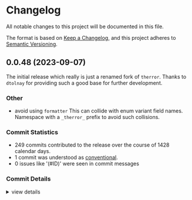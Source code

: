 # Changelog

All notable changes to this project will be documented in this file.

The format is based on [Keep a Changelog](https://keepachangelog.com/en/1.0.0/),
and this project adheres to [Semantic Versioning](https://semver.org/spec/v2.0.0.html).

## 0.0.48 (2023-09-07)

<csr-id-5ae5b4e60e3f764615d89dca9e45db10be732f37/>

The initial release which really is just a renamed fork of `therror`.
Thanks to `dtolnay` for providing such a good base for further development.

### Other

 - <csr-id-5ae5b4e60e3f764615d89dca9e45db10be732f37/> avoid using `formatter`
   This can collide with enum variant field names. Namespace with a
   `_therror_` prefix to avoid such collisions.

### Commit Statistics

<csr-read-only-do-not-edit/>

 - 249 commits contributed to the release over the course of 1428 calendar days.
 - 1 commit was understood as [conventional](https://www.conventionalcommits.org).
 - 0 issues like '(#ID)' were seen in commit messages

### Commit Details

<csr-read-only-do-not-edit/>

<details><summary>view details</summary>

 * **Uncategorized**
    - Release therror-impl v0.0.48 ([`3a6cbc4`](https://github.com/Byron/theerror/commit/3a6cbc444c5c912c0e48a8d739beee4b3fc00281))
    - Add changelogs prior to release ([`dc9b3d6`](https://github.com/Byron/theerror/commit/dc9b3d669f4b5acfecffc2654afa0c0da689317c))
    - Rename `therror` to `theerror` ([`b19ab24`](https://github.com/Byron/theerror/commit/b19ab24e0260684a13582e08978c94afeebb8917))
    - Release 1.0.48 ([`5c5f342`](https://github.com/Byron/theerror/commit/5c5f342a5e601e4bfb49c8c095cb57c9f14eb0c8))
    - Ignore manual_let_else pedantic clippy lint ([`1f5cbd7`](https://github.com/Byron/theerror/commit/1f5cbd701ed0977b0649f055549becd8181970c4))
    - AsDisplay is no longer an unused import ([`7566a29`](https://github.com/Byron/theerror/commit/7566a29b2aa5bad90ef190445bc094c2979b041a))
    - Touch up PR 251 ([`887c9fb`](https://github.com/Byron/theerror/commit/887c9fb3fcd6add62c847292a13db728825f5837))
    - Merge pull request #251 from mina86/b ([`f0c79cb`](https://github.com/Byron/theerror/commit/f0c79cbd29f826d6227ca560a806c8b036ac039c))
    - Replace DisplayAsDisplay and PathAsDisplay with AsDisplay trait ([`97eeb45`](https://github.com/Byron/theerror/commit/97eeb45b8b8a8b2373b74c2c6be0d4fa14d6596d))
    - Release 1.0.47 ([`0495eaa`](https://github.com/Byron/theerror/commit/0495eaa802c73454ed6969fa1a3520db635bb901))
    - Release 1.0.46 ([`5ada5d5`](https://github.com/Byron/theerror/commit/5ada5d5198d1f616d296c8dcbbbeef88f1118ab1))
    - Release 1.0.45 ([`06f1895`](https://github.com/Byron/theerror/commit/06f189583213cf2bce239af2f7e24c921c58bc8e))
    - Merge pull request #246 from dtolnay/errorprovide ([`a11330f`](https://github.com/Byron/theerror/commit/a11330f7fb9b502fa46672d0c548e838134eb555))
    - Update to nightly's new Error::provide API ([`8a95c25`](https://github.com/Byron/theerror/commit/8a95c2583e291bdb18f1cd0fb8600a65cc1866b6))
    - Release 1.0.44 ([`54b70cf`](https://github.com/Byron/theerror/commit/54b70cfe109981e6349aebae4393c62c93cccafc))
    - Opt in to generate-link-to-definition when building on docs.rs ([`f86e8e5`](https://github.com/Byron/theerror/commit/f86e8e5881f157f115c271b9ff578867cc91ba92))
    - Release 1.0.43 ([`225adab`](https://github.com/Byron/theerror/commit/225adab854715459bc81dd3e788805debcf7f310))
    - Merge pull request #242 from dtolnay/stdwrite ([`f6dc5e5`](https://github.com/Byron/theerror/commit/f6dc5e54e2c0604388ac43da99ebea5e9c75decc))
    - Avoid calling a nonstandard write! macro that might be in scope ([`cab9fec`](https://github.com/Byron/theerror/commit/cab9fec03e0f734ab7d42aa5de34024d0df761cd))
    - Revert "Avoid calling a nonstandard write! macro that might be in scope" ([`900f018`](https://github.com/Byron/theerror/commit/900f0189889133f1d76365dc961023f85e4b3a19))
    - Release 1.0.42 ([`305be4a`](https://github.com/Byron/theerror/commit/305be4a9798449ef757b8c9ddd2a6c3f6a10a101))
    - Merge pull request #240 from dtolnay/stdwrite ([`6165f58`](https://github.com/Byron/theerror/commit/6165f5859661500fe47a796bca73bac5504f90e3))
    - Avoid calling a nonstandard write! macro that might be in scope ([`264b7d1`](https://github.com/Byron/theerror/commit/264b7d19360332bd2cf8289a54619c3360a2f8fe))
    - Update to 2021 edition ([`43f3a2a`](https://github.com/Byron/theerror/commit/43f3a2a661f1fa75a23933a0d039677307a4e1e0))
    - Release 1.0.41 ([`281997e`](https://github.com/Byron/theerror/commit/281997e7606bd90c70b39e114a4d26b733e63b30))
    - Eliminate syn 1 from minimal-versions ([`c28f8fa`](https://github.com/Byron/theerror/commit/c28f8fa8f1a725b600e41563a8a51b38962d0459))
    - Use error reporting provided by Meta ([`39aaeb0`](https://github.com/Byron/theerror/commit/39aaeb00ff270a49e3c254d7b38b10e934d3c7a5))
    - Release 1.0.40 ([`3cec8c4`](https://github.com/Byron/theerror/commit/3cec8c487953298acd00c61ef9a81d0461517974))
    - Merge pull request #227 from dtolnay/syn ([`2c65cea`](https://github.com/Byron/theerror/commit/2c65ceadfa53f9a12dfd4c3b79b0b5e596e46d6e))
    - Update to syn 2 ([`fb8b81f`](https://github.com/Byron/theerror/commit/fb8b81f20b352b9adf47639a9af1dbcbdcc13d81))
    - Merge pull request #226 from dtolnay/tokenspan ([`0e45dde`](https://github.com/Byron/theerror/commit/0e45dde2065aecdaf64a8a4970bc75888de71b48))
    - Eliminate unneeded use of Spanned trait on single tokens ([`490dc01`](https://github.com/Byron/theerror/commit/490dc0102b2bd11f23755ca977b4610974cc8af4))
    - Release 1.0.39 ([`f729af9`](https://github.com/Byron/theerror/commit/f729af95d16fbec0ee167ed79231c6ff1a4d88c7))
    - Release 1.0.38 ([`74bfe75`](https://github.com/Byron/theerror/commit/74bfe75eb25ba9d39b0ae5b570d611855cbc5086))
    - Release 1.0.37 ([`8a996a5`](https://github.com/Byron/theerror/commit/8a996a5bfd5303c2fab64827cbfde02caa6cef66))
    - Release 1.0.36 ([`7b226e3`](https://github.com/Byron/theerror/commit/7b226e33c7e83999363ce6a0eeb341aeb38ca8b2))
    - Release 1.0.35 ([`10ffe03`](https://github.com/Byron/theerror/commit/10ffe038172ef47a742b438f5c8dad059628c417))
    - Merge pull request #190 from dtolnay/provider ([`2ca76ed`](https://github.com/Byron/theerror/commit/2ca76edd6eada9522e1198355a83bc16049f52b0))
    - Use ThiserrorProvide to disambiguate 'provide' method calls ([`aaf8449`](https://github.com/Byron/theerror/commit/aaf8449dcb25b31a24c39056c420afc99416e7b0))
    - Revert "Directly call source.provide instead of going through dyn error" ([`3bcad59`](https://github.com/Byron/theerror/commit/3bcad5957d22c0331dbb65580eb42b66daf782f3))
    - Release 1.0.34 ([`48f697a`](https://github.com/Byron/theerror/commit/48f697af3d66e69be1923eaf474f175dc2c825b7))
    - Merge pull request #184 from dtolnay/provide ([`76c5568`](https://github.com/Byron/theerror/commit/76c5568135a62bf48c44a62648b89f35306be487))
    - Directly call source.provide instead of going through dyn error ([`f924c25`](https://github.com/Byron/theerror/commit/f924c251ecae1b4cce08422ed5f7a7eb69776ff9))
    - Release 1.0.33 ([`fdb266a`](https://github.com/Byron/theerror/commit/fdb266af297fa8531dad0859615b0a8e0b22da36))
    - Merge pull request #182 from dtolnay/provider ([`905680e`](https://github.com/Byron/theerror/commit/905680eee0e78b092d4adee5b3a7631ea87879e2))
    - Expose backtrace via generic member access ([`985da4c`](https://github.com/Byron/theerror/commit/985da4c7d9c460629e268fc069a4125042d24647))
    - Make private module more clearly private ([`c81dc67`](https://github.com/Byron/theerror/commit/c81dc6731b9578326dcc945b067c9d78ffa3f847))
    - Release 1.0.32 ([`8cb98af`](https://github.com/Byron/theerror/commit/8cb98afb749ec24cf703b8b89af2e159d529c4a0))
    - Sort package entries in Cargo.toml ([`c79f5c9`](https://github.com/Byron/theerror/commit/c79f5c9be5d0c60e1eda78efdd10cbd0e0c410ba))
    - Ignore manual_find clippy lint ([`f09771e`](https://github.com/Byron/theerror/commit/f09771ebba5b3f064fb2b3e84c6601ee5065dc0d))
    - Ignore type_repetition_in_bounds/trait_duplication_in_bounds clippy false positive ([`d5fa929`](https://github.com/Byron/theerror/commit/d5fa92940b0a4af9d7fa53a41dffc557e1d281b2))
    - Release 1.0.31 ([`cbe8212`](https://github.com/Byron/theerror/commit/cbe821249595aa5e389d5cb96e84da80adca8531))
    - Ignore wrong_self_convention clippy lint ([`21c2690`](https://github.com/Byron/theerror/commit/21c26903e29cb92ba1a7ff11e82ae2001646b60d))
    - Merge pull request #164 from dtolnay/frombacktrace ([`320d70f`](https://github.com/Byron/theerror/commit/320d70f691dc93cff8fc4cb17b384d4913be5884))
    - Fix miscounting fields when from and backtrace are same field ([`c4d7c2b`](https://github.com/Byron/theerror/commit/c4d7c2b1358d4c1da0c728da7d78a6e4787a1750))
    - Ignore cast_lossless Clippy pedantic lint ([`d7664d5`](https://github.com/Byron/theerror/commit/d7664d54757fc214e2978911b40a6335fe909140))
    - Release 1.0.30 ([`672e952`](https://github.com/Byron/theerror/commit/672e9525bbc2e5682c380d36974f34716b963591))
    - Declare minimum Rust version in Cargo metadata ([`ed234d4`](https://github.com/Byron/theerror/commit/ed234d41b5fc56810f680f925ff38515847a6b25))
    - Release 1.0.29 ([`c7dd271`](https://github.com/Byron/theerror/commit/c7dd271dcd92af17168746a809503ee392d6f6ad))
    - Skip a redundant Member clone ([`4b581e3`](https://github.com/Byron/theerror/commit/4b581e3fb95fb16f0938ebe8b4ac64eb9b5bbe43))
    - Merge pull request #152 from dtolnay/bounds ([`19a15cb`](https://github.com/Byron/theerror/commit/19a15cb0c7b80e16ca81a02fc50a1b97c4f88812))
    - Handle multiple bounds from the same format string on the same field ([`f688fd7`](https://github.com/Byron/theerror/commit/f688fd70092daafa1b44fb10a324968d4b2fc9b4))
    - Merge pull request #151 from dtolnay/bounds ([`113fcaa`](https://github.com/Byron/theerror/commit/113fcaa22501847988f71a04602c9fb78172bd34))
    - Deduplicate inferred bounds ([`72abba6`](https://github.com/Byron/theerror/commit/72abba6f046ddfd1dc590b3ba8f4d9de8856a4bc))
    - Merge pull request #150 from dtolnay/bounds ([`34f5931`](https://github.com/Byron/theerror/commit/34f5931adaf09a9cd729944826e6b6c2ea301047))
    - Implied bounds for the remaining std::fmt traits ([`cc65053`](https://github.com/Byron/theerror/commit/cc65053651b82c8317d71fdfa907efe6f6efbc19))
    - Merge pull request #149 from dtolnay/bound ([`0a1c5bd`](https://github.com/Byron/theerror/commit/0a1c5bd7bb7f77550c8f1614af5598d13d1f3363))
    - Implied bounds for transparent attribute ([`3e699aa`](https://github.com/Byron/theerror/commit/3e699aa43b661a6faa7aac4de25d12edf91ed38c))
    - Merge pull request #148 from dtolnay/bounds ([`e95b4ad`](https://github.com/Byron/theerror/commit/e95b4adaab3bb72db858391541c8baf2da4ea423))
    - Implied bounds for Display and Error impl ([`1e6e267`](https://github.com/Byron/theerror/commit/1e6e2679140b995428c5cf552b463443d7fdf261))
    - Revert "Suppress nonstandard_macro_braces in generated code" ([`ec9ac76`](https://github.com/Byron/theerror/commit/ec9ac76c52a1ffcb1e442565d4924385b6611546))
    - Release 1.0.28 ([`b47c75d`](https://github.com/Byron/theerror/commit/b47c75d3f5fc3f9d4101feb1b1ab30dbcd543141))
    - Merge pull request #147 from dtolnay/optionfrom ([`9af5265`](https://github.com/Byron/theerror/commit/9af5265aa950bfe4542fdad111655091ab141f10))
    - Support #[from] on an Option field ([`2a2d172`](https://github.com/Byron/theerror/commit/2a2d1725e7ae18aa4dec976dfc629aa41ee23e0f))
    - Release 1.0.27 ([`b087faf`](https://github.com/Byron/theerror/commit/b087faf217affd8248a1019cc20db218f1059e36))
    - Merge pull request #146 from dtolnay/backtrace ([`2e2c126`](https://github.com/Byron/theerror/commit/2e2c1263422f9b1d13806e4aa543cae2f6170f3e))
    - Extract combined backtrace-source case to separate match arm ([`799bb53`](https://github.com/Byron/theerror/commit/799bb53b10324f72cf6042f126b467735693f1f1))
    - Handle backtrace coming from Option source field ([`d49c5af`](https://github.com/Byron/theerror/commit/d49c5af10f8fb0448258ebfd400f32b6ed8c1372))
    - Handle enum containing #[source] #[backtrace] field ([`2b37b9e`](https://github.com/Byron/theerror/commit/2b37b9ed6226b5ea46116d4d0775275f086bc3a6))
    - Factor out distinct backtrace logic ([`ed396c2`](https://github.com/Byron/theerror/commit/ed396c2074be980ffde77d63bd78427b0d2b4cf2))
    - Adjust how distinct backtrace field is accessed ([`9b542ce`](https://github.com/Byron/theerror/commit/9b542cef8fbb31e07c5e0ec5cdca682d020c0888))
    - Touch up PR 137 ([`ca33ed9`](https://github.com/Byron/theerror/commit/ca33ed9bc7417d35f45f7de4b6d1ea9aa2801382))
    - Merge pull request 137 from astraw/combined-from-and-backtrace-field ([`c45d7e4`](https://github.com/Byron/theerror/commit/c45d7e4de8cc4a3d337931633cb964b02f7dd8fb))
    - Release 1.0.26 ([`031fea6`](https://github.com/Byron/theerror/commit/031fea6f3b82c72be11477e7550c6ae3579e6139))
    - Suppress nonstandard_macro_braces in generated code ([`245e7cf`](https://github.com/Byron/theerror/commit/245e7cfd149140806ecef89d44b14e9557b297b1))
    - Allow #[from] and #[backtrace] on same field ([`86993c2`](https://github.com/Byron/theerror/commit/86993c25ab39d24a983eb76a208f51c502e17b90))
    - Resolve needless_borrow clippy lints ([`a37b5ab`](https://github.com/Byron/theerror/commit/a37b5ab11f7c133d1bcb24bc67dfe6c037b69a34))
    - Release 1.0.25 ([`19cb5ce`](https://github.com/Byron/theerror/commit/19cb5cee4b51203f6801daa3ff0185761d0d3d4c))
    - Ignore manual_map clippy lint ([`c10adbc`](https://github.com/Byron/theerror/commit/c10adbc25e730ff1a94315c9e11927274c303997))
    - Release 1.0.24 ([`1b0a849`](https://github.com/Byron/theerror/commit/1b0a84996b9492c0dc5779127a91c930f23a259e))
    - Merge pull request 121 from Aaron1011/fix/source-span ([`d81b746`](https://github.com/Byron/theerror/commit/d81b7466bc70fdfe4183e61d65c17d42904f542e))
    - Consistently use `quote!` when emitting 'source' ([`0fa679b`](https://github.com/Byron/theerror/commit/0fa679b1b87e5c13457ee654318e2dff3d6b7d1c))
    - Resolve clippy filter_map_next pedantic lint ([`dc3c5c6`](https://github.com/Byron/theerror/commit/dc3c5c6a87570feb61f6ac21da4bc5ad58bd1e21))
    - Opt in to pedantic clippy lints ([`c0a56fe`](https://github.com/Byron/theerror/commit/c0a56fefbe2c78f710122fa5a6614fd64e72464e))
    - Release 1.0.23 ([`d263b4b`](https://github.com/Byron/theerror/commit/d263b4b7e4f8e3ad9558256d8f6b2ac916985f7b))
    - Merge pull request #116 from dtolnay/lifetime ([`da6ee81`](https://github.com/Byron/theerror/commit/da6ee819094ed13ccb7c98c98dd45556b77197b7))
    - Detect non-static lifetime behind reference type parameter ([`0859205`](https://github.com/Byron/theerror/commit/08592050184b5b525d04de5bec131baae3e3b1b8))
    - Merge pull request #115 from dtolnay/lifetime ([`cb3077c`](https://github.com/Byron/theerror/commit/cb3077c3156f25d456579d48f0e20541261b99b1))
    - Add justification to non-static lifetime diagnostic ([`d31d96b`](https://github.com/Byron/theerror/commit/d31d96bba2479e24f6a5414837c83c849c15e483))
    - Tweak placement of diagnostic on non-static lifetimes in source ([`464a409`](https://github.com/Byron/theerror/commit/464a40960886e04eb1a3a75339cc16bf7b9d6833))
    - Release 1.0.22 ([`09f247a`](https://github.com/Byron/theerror/commit/09f247addaf6c5f57353f9558ba131e6619390c7))
    - Merge pull request #109 from dtolnay/keyword ([`53bb2fb`](https://github.com/Byron/theerror/commit/53bb2fbf981b4bba914fc07af9c69589bfcb302e))
    - Fix second place that keyword fmt argument is failing ([`aafcf0a`](https://github.com/Byron/theerror/commit/aafcf0a1b6946b407740fce08c783db5a96cdb20))
    - Fix first place that keyword fmt argument is failing ([`2722f8e`](https://github.com/Byron/theerror/commit/2722f8e2c3b98c76902da3d10aa7938b9cc6168d))
    - Briefer naming convention for raw identifier format vars ([`334fed3`](https://github.com/Byron/theerror/commit/334fed3a7443b9a03c9fc97cfce9d0a161bb3615))
    - Consolidate ident lex and conversion to Ident ([`dbbd0f8`](https://github.com/Byron/theerror/commit/dbbd0f816c7c39ff2286f179067816bf19bc1390))
    - Replace use of str::strip_prefix ([`227ef7d`](https://github.com/Byron/theerror/commit/227ef7df7617e7034c4d9cf81b21fbe4744c3210))
    - Merge pull request #108 from ninevra/raw-idents ([`7014b69`](https://github.com/Byron/theerror/commit/7014b69e1a49e3e95db8bdd722c0c5484c46ab99))
    - Prefix raw field named params with "raw_field_" ([`5fc018d`](https://github.com/Byron/theerror/commit/5fc018d195a3fec14a15eda97a882993d349ca4f))
    - Support raw idents in error() format strings ([`9d274d4`](https://github.com/Byron/theerror/commit/9d274d433e4cd588a20154e9ef62104a5599fccf))
    - Pick up more specific string literal error message ([`04d2e6c`](https://github.com/Byron/theerror/commit/04d2e6c998fe6790c9a32c64ce29682fc0159a01))
    - Release 1.0.21 ([`f757a04`](https://github.com/Byron/theerror/commit/f757a0489b2cddfea15ab870b49f159ce1aa71cd))
    - Merge pull request #102 from dtolnay/arc-backtrace-from ([`56a4fa6`](https://github.com/Byron/theerror/commit/56a4fa620b754c86d9b9a166df5ba2597fe68bae))
    - Generalize backtrace capture to From<Backtrace> ([`c6dcc69`](https://github.com/Byron/theerror/commit/c6dcc694baa25b997c5864bc0f6ee618beccb381))
    - Release 1.0.20 ([`42b537a`](https://github.com/Byron/theerror/commit/42b537acf08de385dcf6138f24e3274ff8a18148))
    - Merge pull request #92 from dtolnay/qual ([`bcb60bd`](https://github.com/Byron/theerror/commit/bcb60bd1b5649027f9120535a7a7a5d59e50b9c5))
    - Suppress unused_qualifications lint ([`d0ece37`](https://github.com/Byron/theerror/commit/d0ece37338998b8799674a0cad8187229704550b))
    - Release 1.0.19 ([`8305a8c`](https://github.com/Byron/theerror/commit/8305a8cc8a1024aa657ae17ab65c040865bedd2a))
    - Merge pull request #89 from dtolnay/clippy ([`8ade6a4`](https://github.com/Byron/theerror/commit/8ade6a44207d7fbb2761358883704948b587f58a))
    - Suppress clippy used_underscore_binding pedantic lint ([`ecb595b`](https://github.com/Byron/theerror/commit/ecb595b3892cb5510c8c718ca083221c92c59b5b))
    - Update name of renamed block_in_if_condition_stmt lint ([`54adff8`](https://github.com/Byron/theerror/commit/54adff8fc5cbab7a628ac5222e558812c7cb5c5b))
    - Release 1.0.18 ([`25632e8`](https://github.com/Byron/theerror/commit/25632e8afb175cd3bed58d5723bd8e927c9c6c90))
    - Merge pull request #87 from dtolnay/span ([`72aaea5`](https://github.com/Byron/theerror/commit/72aaea5e1fab7d8f16ce9d94177546cc45e728cc))
    - Inherit span from enum to variants ([`3a49609`](https://github.com/Byron/theerror/commit/3a49609f78e49df944e74776bac1f3010eb2f244))
    - Take a useful span for constructed idents ([`3891d98`](https://github.com/Byron/theerror/commit/3891d985fba6457911ef753dff633151f0c208ae))
    - Release 1.0.17 ([`f79a85f`](https://github.com/Byron/theerror/commit/f79a85f72be0a04644b392acf1ba7f97380c1e4f))
    - Remove CI badge from Cargo.toml ([`186509d`](https://github.com/Byron/theerror/commit/186509da2a7be4346e27a4077e93d6a0d46ec8d5))
    - Release 1.0.16 ([`94e62a8`](https://github.com/Byron/theerror/commit/94e62a81bc6da67efb06a45a8f45caf49768d5e4))
    - Merge pull request #82 from dtolnay/transparent ([`fc3ad54`](https://github.com/Byron/theerror/commit/fc3ad544114dbd4c6d571981088936b2c899c090))
    - Reject transparent attr in field attribute position ([`85b0944`](https://github.com/Byron/theerror/commit/85b0944eac901c7bf9922469439579964a066842))
    - Release 1.0.15 ([`d8d55e6`](https://github.com/Byron/theerror/commit/d8d55e6655fa31a80d8852d7c4146ff1c839c014))
    - Merge pull request #76 from dtolnay/span ([`382445c`](https://github.com/Byron/theerror/commit/382445c05c1afdf254e4ac771e1f7783004ead0b))
    - Improve span of missing Display impl error ([`4885372`](https://github.com/Byron/theerror/commit/4885372cede117b02ba90c908f24530b8628215e))
    - Release 1.0.14 ([`6fd4059`](https://github.com/Byron/theerror/commit/6fd405929807e73ac4b1bd026192a91f64a08636))
    - Merge pull request #73 from dtolnay/deprecated ([`4ede816`](https://github.com/Byron/theerror/commit/4ede8165f19314dae0b131a02cfd970c35f1b130))
    - Allow matches to refer to deprecated variants ([`33166f7`](https://github.com/Byron/theerror/commit/33166f7af43a76021f15c5e5a451364407a0ae9b))
    - Release 1.0.13 ([`14b54d2`](https://github.com/Byron/theerror/commit/14b54d22564bbb6d75ddcc6fc732e1f6cf882311))
    - Fix missing comma between named format elements ([`1b40434`](https://github.com/Byron/theerror/commit/1b404340348b7639a43fbe2d951f0864c5b5c187))
    - Release 1.0.12 ([`e160f5d`](https://github.com/Byron/theerror/commit/e160f5d90878bb81005ba24876d025f88aec066b))
    - Merge pull request #69 from dtolnay/source ([`3612a72`](https://github.com/Byron/theerror/commit/3612a7207e5636f494b253150b94554885680987))
    - Add error message for non-static source ([`a1ae05c`](https://github.com/Byron/theerror/commit/a1ae05c95438cada493dfe74de28125e1c04c850))
    - Select a single docs.rs build target ([`db357fa`](https://github.com/Byron/theerror/commit/db357fac8380b212ac6805741930ad75bcb0d761))
    - Release 1.0.11 ([`55d6fbb`](https://github.com/Byron/theerror/commit/55d6fbb46032887f21e9c387671e01bca5392818))
    - Link license files into impl subcrate ([`0856edd`](https://github.com/Byron/theerror/commit/0856edd777b3ca07df30f5d75d4b57c862e5d350))
    - Release 1.0.10 ([`ccbb2ab`](https://github.com/Byron/theerror/commit/ccbb2ab862cdff9912a438aca9c54d5945e20351))
    - Merge pull request #60 from dtolnay/fmt ([`51f3fb4`](https://github.com/Byron/theerror/commit/51f3fb40f51a520850fad0196a15153800018030))
    - Parse .0 fmt arguments in all valid places ([`5e6ebaf`](https://github.com/Byron/theerror/commit/5e6ebafd8b9e74110ce30778018cfb1d6180b5ec))
    - Display a Travis badge on crates.io ([`5f36dac`](https://github.com/Byron/theerror/commit/5f36dac9b2a47fcbb3f75564f39148225b5550a2))
    - Release 1.0.9 ([`1d0b399`](https://github.com/Byron/theerror/commit/1d0b3999af726e816010d108431492865e6df018))
    - Remove incorrect detection of simple fmt cases ([`20202db`](https://github.com/Byron/theerror/commit/20202db2990a5ab1aa3c6bb0ffa911b6270fd0c0))
    - Release 1.0.8 ([`d53be52`](https://github.com/Byron/theerror/commit/d53be52a3b0236ce34e0cd3b7af8ba8d490b0e7c))
    - Release 1.0.7 ([`79b740e`](https://github.com/Byron/theerror/commit/79b740e3d77d6303798397e94166a48d1ea10edc))
    - Merge pull request #50 from dtolnay/transparent ([`62e8e66`](https://github.com/Byron/theerror/commit/62e8e66bf6891bf5caa5c04d2f6a82aaf7c896ad))
    - Expand transparent attribute ([`c3da163`](https://github.com/Byron/theerror/commit/c3da1630d34a483f522ed0f9eb113a8bc48489b0))
    - Validate transparent attribute ([`7672b1e`](https://github.com/Byron/theerror/commit/7672b1eccdd59a8a8ef856f0ef4c05ff6f8c7f0b))
    - Parse transparent attribute ([`e38d6bd`](https://github.com/Byron/theerror/commit/e38d6bd1a5f0d2932e7f700e6353a42c4a0fe395))
    - Make function for error attribute parsing ([`c3043a1`](https://github.com/Byron/theerror/commit/c3043a18908bb9ba8f1fd7654468df5c591b18a1))
    - Defer handling of trailing comma in display attribute ([`038b8d5`](https://github.com/Byron/theerror/commit/038b8d55348a29b337501b213023bad31f37240c))
    - Accommodate trailing comma in shorthand expansion ([`a960689`](https://github.com/Byron/theerror/commit/a96068939b08586ee8f432a2dfe448967b5ab68a))
    - Only apply int shorthand for tuple fields that exist ([`26fe392`](https://github.com/Byron/theerror/commit/26fe392262267ef918bf54cbc750f2291ec75a2c))
    - Merge pull request #49 from dtolnay/shorthand ([`52b5fb3`](https://github.com/Byron/theerror/commit/52b5fb398ffac294a2d1c963eabb37ea1750325f))
    - Support mixing shorthand and non-shorthand format args ([`c05e9ed`](https://github.com/Byron/theerror/commit/c05e9ed4ecbfd4806541b8fad2eba5bce81bb5e0))
    - Merge pull request #48 from dtolnay/static ([`77c43ea`](https://github.com/Byron/theerror/commit/77c43ea23a9c660d37086c291974d06b4f65450d))
    - Simplify with Index's new IdentFragment impl ([`6dddf44`](https://github.com/Byron/theerror/commit/6dddf444931cb39c668c20fb275e2c8b65a28307))
    - Support referring to statics and consts from shorthand ([`7f8b578`](https://github.com/Byron/theerror/commit/7f8b5784cbb1cf6124aa06978d08986a938e27f5))
    - Pass field list into expand_shorthand ([`6b6857b`](https://github.com/Byron/theerror/commit/6b6857ba893abe5638c96bc6f0f2fcb226831935))
    - Defer expansion of fmt shorthand ([`886baec`](https://github.com/Byron/theerror/commit/886baece011ea297154089f5237504064f938893))
    - Remove shorthand test superseded by integration tests ([`bfc7f8a`](https://github.com/Byron/theerror/commit/bfc7f8a4b10b9470321b641fcc135665bed92fd4))
    - Suppress range_plus_one lint ([`f866fa9`](https://github.com/Byron/theerror/commit/f866fa9a710f1090c53b907b4704e137371120d7))
    - Release 1.0.6 ([`938bcec`](https://github.com/Byron/theerror/commit/938bcec8f963c3e50895d3527a3ecea9d6a83150))
    - Ignore a new clippy lint ([`eb05272`](https://github.com/Byron/theerror/commit/eb052728d4b85a28fae9409fd8beb245d573a050))
    - Release 1.0.5 ([`10b8e58`](https://github.com/Byron/theerror/commit/10b8e5817acdcd052f335c4ea9b6c8909eab76e7))
    - Merge pull request #39 from dtolnay/path ([`2e19391`](https://github.com/Byron/theerror/commit/2e1939158adac24a647fb9057327b5fc32b2964b))
    - Support interpolating paths as if they had a Display impl ([`72cb53e`](https://github.com/Byron/theerror/commit/72cb53e1c78ec544db9fd273f05093919ea0f111))
    - Fill in missing fields of therror-impl unit test ([`e6762d9`](https://github.com/Byron/theerror/commit/e6762d9440aab9e1c387c02334f416b15042284d))
    - Release 1.0.4 ([`5079141`](https://github.com/Byron/theerror/commit/507914148ad4c69837ae42eb7930cb9e4f2fdc5b))
    - Merge pull request 36 from mathstuf:formatter-name-collision ([`12404e4`](https://github.com/Byron/theerror/commit/12404e42a5349aa027410e38d7e348f44c0ea91d))
    - Avoid using `formatter` ([`5ae5b4e`](https://github.com/Byron/theerror/commit/5ae5b4e60e3f764615d89dca9e45db10be732f37))
    - Release 1.0.3 ([`b2b3bae`](https://github.com/Byron/theerror/commit/b2b3bae1db325cd52b79c438d30987e0d19891b4))
    - Allow ident containing number ([`7460283`](https://github.com/Byron/theerror/commit/74602839279d69719f2d6731cc36209d8655cf18))
    - Release 1.0.2 ([`ee864e1`](https://github.com/Byron/theerror/commit/ee864e16419ae8a6e8ded983b53fc4514262d449))
    - Merge pull request #31 from dtolnay/from ([`df94656`](https://github.com/Byron/theerror/commit/df94656ef3fb48665959770bf700b0b647c547a8))
    - Support backtrace in From impl ([`46de723`](https://github.com/Byron/theerror/commit/46de723f206e5e6e93d09fe03d4031405b0540e6))
    - Merge pull request #30 from dtolnay/from ([`f409102`](https://github.com/Byron/theerror/commit/f40910293b1e2595880c2f924939e09b69746f67))
    - Detect extraneous fields before generating From ([`0e8d1ba`](https://github.com/Byron/theerror/commit/0e8d1baa69cd5b727ca4c4266c5777fde3c11275))
    - Detect multiple variants having same From type ([`2492735`](https://github.com/Byron/theerror/commit/2492735b67dfdd2137a8308b35bdbd47ac88c348))
    - Implement From for enums ([`f3b38c3`](https://github.com/Byron/theerror/commit/f3b38c3a8a8f725c7fab687d9fa68d0f4cf50ddf))
    - Implement From for structs ([`946be60`](https://github.com/Byron/theerror/commit/946be606a9ca71f062be9065951a63c14fed3435))
    - Treat the #[from] field implicitly as source ([`03e77b3`](https://github.com/Byron/theerror/commit/03e77b3d2b2d108c044d28601617a087b16c79b5))
    - Validate #[from] attribute ([`2305f75`](https://github.com/Byron/theerror/commit/2305f75976a3076310e340ad18839772ac00e1ad))
    - Parse #[from] attribute ([`8cbc50e`](https://github.com/Byron/theerror/commit/8cbc50e05aea8e0e3c1ea229cf8397f2e6dbfd5b))
    - Rename attr validation methods ([`0c5e34f`](https://github.com/Byron/theerror/commit/0c5e34fb12a093915bd3edeeebe4ce56581e41f8))
    - Simplify storage of source and backtrace attrs ([`f169522`](https://github.com/Byron/theerror/commit/f16952290d38cb066cb01591f2b4a715cb081ee6))
    - Merge pull request #29 from dtolnay/opt ([`cb73bf9`](https://github.com/Byron/theerror/commit/cb73bf9ccc18093b35ff34431b917f8dd6c0ac97))
    - Support Option<Backtrace> ([`fac0a7a`](https://github.com/Byron/theerror/commit/fac0a7aa0d750049b82a0ede61d33e766eb6ac80))
    - Support Option<$source> ([`f18a2a6`](https://github.com/Byron/theerror/commit/f18a2a605d3487939271bd9113a96e9a798249e2))
    - Merge pull request #28 from dtolnay/backtrace ([`c286564`](https://github.com/Byron/theerror/commit/c2865642b039b1a0215d02c0ee26406256ecafb0))
    - Elevate precedence of explicitly marked backtrace ([`2c9bcc5`](https://github.com/Byron/theerror/commit/2c9bcc5347c5dca2f8be2fcdd636160d920c706b))
    - Prefer the source's backtrace if it has one ([`18f2337`](https://github.com/Byron/theerror/commit/18f2337ffcb51a92da8a8bbc0493d40ba5fcd603))
    - #[backtrace] attribute for explicitly selecting the backtrace field ([`72cf49c`](https://github.com/Byron/theerror/commit/72cf49ccd4d36150ec390029ffdf6bc5220a23d6))
    - Improve span for the enum case ([`de6719e`](https://github.com/Byron/theerror/commit/de6719e9231c47ede386f3aaf9906dfcbedeeb14))
    - Improve span when source is not an Error ([`098dcf2`](https://github.com/Byron/theerror/commit/098dcf26c3a557160374492459afbf2482a8f6d8))
    - Merge pull request #27 from dtolnay/source ([`9757677`](https://github.com/Byron/theerror/commit/97576776e75deb96e68877b46f5b75e47c5ffa56))
    - Assume #[source] attribute for fields named `source` ([`6b35d7f`](https://github.com/Byron/theerror/commit/6b35d7f73cfb6cb8e137575184833e1ce3f63930))
    - Merge pull request #26 from dtolnay/void ([`a34af0d`](https://github.com/Byron/theerror/commit/a34af0d6a6ae6023785c93f24c87a4fe0956d612))
    - Support Display impl for void enums ([`5ea03dd`](https://github.com/Byron/theerror/commit/5ea03dd7da0a8eddf0709713fc8e6d9b918385bc))
    - Merge pull request #25 from dtolnay/valid ([`acaa504`](https://github.com/Byron/theerror/commit/acaa504718b1558e42a2a93b8a10feef15879023))
    - Reject display attribute on a field ([`aa123cf`](https://github.com/Byron/theerror/commit/aa123cfe0cafca605eac78ba35ece9e9e656a9ec))
    - Reject source attribute not on a field ([`10d1f64`](https://github.com/Byron/theerror/commit/10d1f640da2ea687c6675f1f79aaf8aae08e26ee))
    - Merge pull request #24 from dtolnay/inherit ([`7c9dcae`](https://github.com/Byron/theerror/commit/7c9dcaebbcb162b04d7872bb8e1148614f47b93d))
    - Variants inherit fmt attr from the enum ([`41068e5`](https://github.com/Byron/theerror/commit/41068e543530a23bf329ed905c821387a185a462))
    - Merge pull request #23 from dtolnay/dup ([`f7b08d4`](https://github.com/Byron/theerror/commit/f7b08d401cf43510e731a1a15f964bdb80943985))
    - Detect duplicate source attributes ([`d42a950`](https://github.com/Byron/theerror/commit/d42a95076c500d959007a6f872726b1907852f0c))
    - Merge pull request #22 from dtolnay/prop ([`ae085b0`](https://github.com/Byron/theerror/commit/ae085b08639681e709c97509de971cec25252881))
    - Move more tree analysis logic to prop.rs ([`68c18d6`](https://github.com/Byron/theerror/commit/68c18d6ecf7d9acfa7788cf50678289062d03ae1))
    - Merge pull request #21 from dtolnay/valid ([`3b27947`](https://github.com/Byron/theerror/commit/3b279475b2b75ced882714e531bba0b06534fd0a))
    - Perform all validation up front ([`1764dde`](https://github.com/Byron/theerror/commit/1764ddeae494c1056c9c2c07d966d14a4011d30e))
    - Merge pull request #20 from dtolnay/ast ([`90020d4`](https://github.com/Byron/theerror/commit/90020d4804241bf051a6514dd85101723275d85e))
    - Record original syntax tree references for error reporting ([`e3f1529`](https://github.com/Byron/theerror/commit/e3f152983c4a45c47eea82cda286934ce0495b3e))
    - Switch expansion to use new ast ([`69052f8`](https://github.com/Byron/theerror/commit/69052f88d81cdace2d3a0f8b7908777866b1d16c))
    - Introduce syntax tree that makes validations easier ([`60987ff`](https://github.com/Byron/theerror/commit/60987ffa76ae3543eddfc9457392cf32e030ef60))
    - Merge pull request #19 from dtolnay/ast ([`0f4f767`](https://github.com/Byron/theerror/commit/0f4f7673dc5beb94dec84c7c46a3166dfd41901d))
    - Restore support for rustc <1.36 ([`5b0d29a`](https://github.com/Byron/theerror/commit/5b0d29a6e5adb63045c66e7c45ed85c6c59f62ec))
    - Detect duplicate attributes on the same syntax tree node ([`b78fe18`](https://github.com/Byron/theerror/commit/b78fe1891b1a68ac76d1044821aea0378595910f))
    - Uniformly parse all attributes in all positions ([`3d43d39`](https://github.com/Byron/theerror/commit/3d43d39ed1abd5dc51db8e56ee2c4ac2a4f932ea))
    - Resolve iter_skip_next lint ([`ab48dd1`](https://github.com/Byron/theerror/commit/ab48dd19d397dbaaf8839bbfc82fdc2e2f948883))
    - Generate more concise code for pass-through format ([`5994705`](https://github.com/Byron/theerror/commit/5994705b387c58620ca8967ce6c6452f28f300ad))
    - Keep track of whether fmt string uses shorthand ([`a6b1d28`](https://github.com/Byron/theerror/commit/a6b1d28e406554bae1bf581832136ced137cd272))
    - Merge pull request #16 from dtolnay/nested ([`02f56e0`](https://github.com/Byron/theerror/commit/02f56e0c49a29e299b7a2c2569b13054c31a4888))
    - Format with rustfmt 2019-09-08 ([`8b31ec6`](https://github.com/Byron/theerror/commit/8b31ec6fd04122432f108c1104ffe3c030c4abf9))
    - Accept `.var` shorthand inside of parens ([`7fa5b81`](https://github.com/Byron/theerror/commit/7fa5b8114def81afb6e6263aa559623a77789d4c))
    - Extract the fmt args parser to a function ([`e50cf82`](https://github.com/Byron/theerror/commit/e50cf82f33e2d24fe7bee91857bdb76fe9896574))
    - Release 1.0.0 ([`86f6b3b`](https://github.com/Byron/theerror/commit/86f6b3bc4a4083434dcafe467f60abda0c2fbfc4))
    - Fill in crates.io metadata ([`7d26b19`](https://github.com/Byron/theerror/commit/7d26b19d07635c62b893ea25d0ef6dd8a5567421))
    - Resolve range_plus_one lint ([`c0d3d56`](https://github.com/Byron/theerror/commit/c0d3d564cfb3cee155b26d36d8b86267d3e6f792))
    - Avoid enum variants through Self ([`490c962`](https://github.com/Byron/theerror/commit/490c962d6864b99a246d0cb42a12b1c68f7255a9))
    - Accept shorthand for the format string ([`95cd986`](https://github.com/Byron/theerror/commit/95cd9864d6d17bd95aa7189bc74a03d0192b3f2d))
    - Implement Display for enums ([`69df195`](https://github.com/Byron/theerror/commit/69df19571ad96a598269e72ddfd2e7a23ad74b80))
    - Implement Display for structs ([`63ba03b`](https://github.com/Byron/theerror/commit/63ba03bacbd24286c19057a409738717f9337339))
    - Error implementation for enums ([`8e866cd`](https://github.com/Byron/theerror/commit/8e866cde576823a73107000168688fc3ce6446ea))
    - Support any source() that derefs to std::error::Error ([`761ff1c`](https://github.com/Byron/theerror/commit/761ff1c7084124a0c5ec94409a7a6dde0ed30857))
    - Improve error position when cause is wrong type ([`bb13f4b`](https://github.com/Byron/theerror/commit/bb13f4b07aa0d4363aa5832ff5ad75da6c2c398a))
    - Unify braced struct and tuple struct field iteration ([`5038953`](https://github.com/Byron/theerror/commit/5038953fd1942bde6591a4bb207e125f2869568f))
    - Add backtrace() method for structs ([`c86452c`](https://github.com/Byron/theerror/commit/c86452cc68c95c28ddba296b270d60c66a91c287))
    - Locate field that has the #[source] attribute ([`4cdeec1`](https://github.com/Byron/theerror/commit/4cdeec15e5aedebd737ba4247f4bfac18ecc45b3))
    - Add source() method for structs ([`f1dcfe0`](https://github.com/Byron/theerror/commit/f1dcfe0f0a557f49c59cb2c152f0836ee50ee6d7))
    - Implement derive for unit struct errors ([`1f02d8d`](https://github.com/Byron/theerror/commit/1f02d8d9fd74f807b0668927cc89dc614edb7555))
    - Begin derive macro implementation ([`c30d847`](https://github.com/Byron/theerror/commit/c30d847847273febb7894bc5cf134049ff4c0b06))
    - Add therror-impl crate to be the proc macro ([`1987e62`](https://github.com/Byron/theerror/commit/1987e628fa9213ab9251cb928f170f0b0a4d431e))
</details>

